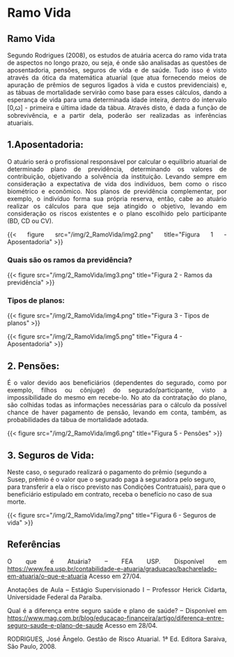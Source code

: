 # Ramo Vida


## Ramo Vida

<div style="text-align: justify">

Segundo Rodrigues (2008), os estudos de atuária acerca do ramo vida trata de aspectos no longo prazo, ou seja, é onde são analisadas as questões de aposentadoria, pensões, seguros de vida e de saúde. Tudo isso é visto através da ótica da matemática atuarial (que atua fornecendo meios de apuração de prêmios de seguros ligados à vida e custos previdenciais) e, as tábuas de mortalidade servirão como base para esses cálculos, dando a esperança de vida para uma determinada idade inteira, dentro do intervalo [0,ꞷ] - primeira e última idade da tábua. Através disto, é dada a função de sobrevivência, e a partir dela, poderão ser realizadas as inferências atuariais.


</div>

## 1.Aposentadoria: 

<div style="text-align: justify">

O atuário será o profissional responsável por calcular o equilíbrio atuarial de determinado plano de previdência, determinando os valores de contribuição, objetivando a solvência da instituição. Levando sempre em consideração a expectativa de vida dos indivíduos, bem como o risco biométrico e econômico. Nos planos de previdência complementar, por exemplo, o indivíduo forma sua própria reserva, então, cabe ao atuário realizar os cálculos para que seja atingido o objetivo, levando em consideração os riscos existentes e o plano escolhido pelo participante (BD, CD ou CV).

{{< figure src="/img/2_RamoVida/img2.png" title="Figura 1 - Aposentadoria" >}}
</div>

### Quais são os ramos da previdência?

{{< figure src="/img/2_RamoVida/img3.png" title="Figura 2 - Ramos da previdência" >}}

### Tipos de planos: 

{{< figure src="/img/2_RamoVida/img4.png" title="Figura 3 - Tipos de planos" >}}

{{< figure src="/img/2_RamoVida/img5.png" title="Figura 4 - Aposentadoria" >}}



## 2. Pensões:

<div style="text-align: justify">


É o valor devido aos beneficiários (dependentes do segurado, como por exemplo, filhos ou cônjuge) do segurado/participante, visto a impossibilidade do mesmo em recebe-lo. No ato da contratação do plano, são colhidas todas as informações necessárias para o cálculo da possível chance de haver pagamento de pensão, levando em conta, também, as probabilidades da tábua de mortalidade adotada.

{{< figure src="/img/2_RamoVida/img6.png" title="Figura 5 - Pensões" >}}
</div>

## 3. Seguros de Vida: 

Neste caso, o segurado realizará o pagamento do prêmio (segundo a Susep, prêmio é o valor que o segurado paga à seguradora pelo seguro, para transferir a ela o risco previsto nas Condições Contratuais), para que o beneficiário estipulado em contrato, receba o benefício no caso de sua morte.

{{< figure src="/img/2_RamoVida/img7.png" title="Figura 6 - Seguros de vida" >}}


## Referências

<div style="text-align: justify">

O que é Atuária? – FEA USP. Disponível em <https://www.fea.usp.br/contabilidade-e-atuaria/graduacao/bacharelado-em-atuaria/o-que-e-atuaria> Acesso em 27/04.

Anotações de Aula – Estágio Supervisionado I – Professor Herick Cidarta, Universidade Federal da Paraíba.

Qual é a diferença entre seguro saúde e plano de saúde? – Disponível em <https://www.mag.com.br/blog/educacao-financeira/artigo/diferenca-entre-seguro-saude-e-plano-de-saude> Acesso em 28/04.

RODRIGUES, José Ângelo. Gestão de Risco Atuarial. 1ª Ed. Editora Saraiva, São Paulo, 2008.

</div>

